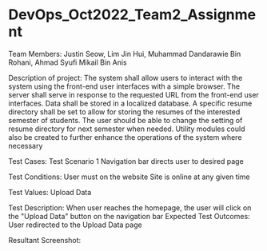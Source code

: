 # DevOps_Oct2022_Team2_Assignment
Team Members:
Justin Seow, Lim Jin Hui, Muhammad Dandarawie Bin Rohani, Ahmad Syufi Mikail Bin Anis 




Description of project:
The system shall allow users to interact with the system using the front-end user
interfaces with a simple browser. The server shall serve in response to the
requested URL from the front-end user interfaces. Data shall be stored in a
localized database. A specific resume directory shall be set to allow for storing
the resumes of the interested semester of students. The user should be able to
change the setting of resume directory for next semester when needed. Utility
modules could also be created to further enhance the operations of the system
where necessary




Test Cases:
Test Scenario 1
Navigation bar directs user to desired page

Test Conditions:
User must on the website
Site is online at any given time

Test Values:
Upload Data

Test Description:
When user reaches the homepage, the user will click on the "Upload Data" button on the navigation bar
Expected Test Outcomes:
User redirected to the Upload Data page

Resultant Screenshot:
